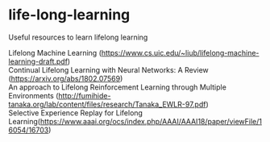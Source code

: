 # life-long-learning
Useful resources to learn lifelong learning


Lifelong Machine Learning (https://www.cs.uic.edu/~liub/lifelong-machine-learning-draft.pdf)<br />
Continual Lifelong Learning with Neural Networks: A Review (https://arxiv.org/abs/1802.07569)<br />
An approach to Lifelong Reinforcement Learning through Multiple Environments (http://fumihide-tanaka.org/lab/content/files/research/Tanaka_EWLR-97.pdf)<br />
Selective Experience Replay for Lifelong Learning(https://www.aaai.org/ocs/index.php/AAAI/AAAI18/paper/viewFile/16054/16703)<br />
